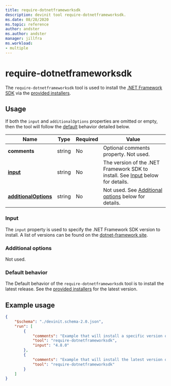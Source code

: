 ```yaml
---
title: require-dotnetframeworksdk
description: devinit tool require-dotnetframeworksdk.
ms.date: 08/28/2020
ms.topic: reference
author: andster
ms.author: andster
manager: jillfra
ms.workload:
- multiple
---
```

# require-dotnetframeworksdk

The `require-dotnetframeworksdk` tool is used to install the [.NET Framework SDK](https://dotnet.microsoft.com/) via the [provided installers](https://dotnet.microsoft.com/download/visual-studio-sdks).

## Usage

If both the `input` and `additionalOptions` properties are omitted or empty, then the tool will follow the [default](#default-behavior) behavior detailed below.

| Name                                             | Type   | Required  | Value                                                                                    |
|--------------------------------------------------|--------|-----------|------------------------------------------------------------------------------------------|
| **comments**                                     | string | No        | Optional comments property. Not used.                                                    |
| [**input**](#input)                              | string | No        | The version of the .NET Framework SDK to install. See [Input](#input) below for details. |
| [**additionalOptions**](#additional-options)     | string | No        | Not used. See [Additional options](#additional-options) below for details.               |

### Input

The `input` property is used to specify the .NET Framework SDK version to install. A list of versions can be found on the [dotnet-framework site](https://dotnet.microsoft.com/download/visual-studio-sdks).

### Additional options

Not used.

### Default behavior

The Default behavior of the `require-dotnetframeworksdk` tool is to install the latest release. See the [provided installers](https://dotnet.microsoft.com/download/visual-studio-sdks) for the latest version.

## Example usage

```json
{
    "$schema": "./devinit.schema-2.0.json",
    "run": [
        {
            "comments": "Example that will install a specific version of the .NET Framework SDK.",
            "tool": "require-dotnetframeworksdk",
            "input": "4.8.0"
        },
        {
            "comments": "Example that will install the latest version of the .NET Framework SDK.",
            "tool": "require-dotnetframeworksdk"
        }
    ]
}
```
